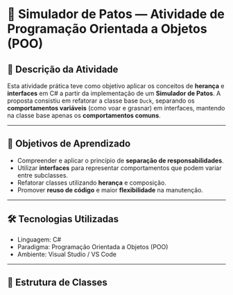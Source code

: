 # 🦆 Simulador de Patos — Atividade de Programação Orientada a Objetos (POO)

## 📌 Descrição da Atividade

Esta atividade prática teve como objetivo aplicar os conceitos de **herança** e **interfaces** em C# a partir da implementação de um **Simulador de Patos**. A proposta consistiu em refatorar a classe base `Duck`, separando os **comportamentos variáveis** (como voar e grasnar) em interfaces, mantendo na classe base apenas os **comportamentos comuns**.

---

## 🎯 Objetivos de Aprendizado

- Compreender e aplicar o princípio de **separação de responsabilidades**.
- Utilizar **interfaces** para representar comportamentos que podem variar entre subclasses.
- Refatorar classes utilizando **herança** e composição.
- Promover **reuso de código** e maior **flexibilidade** na manutenção.

---

## 🛠️ Tecnologias Utilizadas

- Linguagem: C#
- Paradigma: Programação Orientada a Objetos (POO)
- Ambiente: Visual Studio / VS Code

---

## 🧩 Estrutura de Classes

